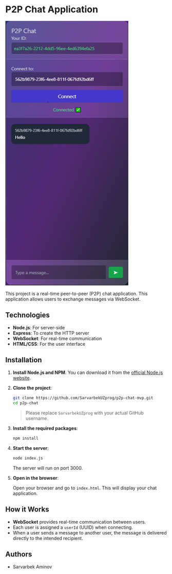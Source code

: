 
# P2P Chat Application

![P2P Chat Screenshot](images/screenshot.png)

This project is a real-time peer-to-peer (P2P) chat application. This application allows users to exchange messages via WebSocket.

## Technologies

- **Node.js**: For server-side
- **Express**: To create the HTTP server
- **WebSocket**: For real-time communication
- **HTML/CSS**: For the user interface

## Installation

1. **Install Node.js and NPM**. You can download it from the [official Node.js website](https://nodejs.org/).

2. **Clone the project**:

   ```bash
   git clone https://github.com/SarvarbekUZprog/p2p-chat-mvp.git
   cd p2p-chat
   ```

   > Please replace `SarvarbekUZprog` with your actual GitHub username.

3. **Install the required packages**:

   ```bash
   npm install
   ```

4. **Start the server**:

   ```bash
   node index.js
   ```

   The server will run on port 3000.

5. **Open in the browser**:

   Open your browser and go to `index.html`. This will display your chat application.

## How it Works

- **WebSocket** provides real-time communication between users.
- Each user is assigned a `userId` (UUID) when connecting.
- When a user sends a message to another user, the message is delivered directly to the intended recipient.

## Authors

- Sarvarbek Aminov



